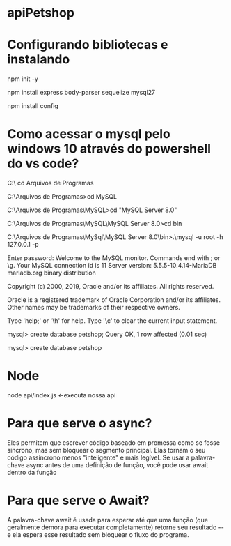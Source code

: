 # apiPetshop
# Configurando bibliotecas e instalando 

npm init -y

npm install express body-parser sequelize mysql27

npm install config

# Como acessar o mysql pelo windows 10 através do powershell do vs code?

C:\ cd Arquivos de Programas

C:\Arquivos de Programas>cd MySQL

C:\Arquivos de Programas\MySQL>cd "MySQL Server 8.0"

C:\Arquivos de Programas\MySQL\MySQL Server 8.0>cd bin

C:\Arquivos de Programas\MySql\MySQL Server 8.0\bin>.\mysql -u root -h 127.0.0.1 -p

Enter password: 
Welcome to the MySQL monitor.  Commands end with ; or \g.
Your MySQL connection id is 11
Server version: 5.5.5-10.4.14-MariaDB mariadb.org binary distribution

Copyright (c) 2000, 2019, Oracle and/or its affiliates. All rights reserved.

Oracle is a registered trademark of Oracle Corporation and/or its
affiliates. Other names may be trademarks of their respective
owners.

Type 'help;' or '\h' for help. Type '\c' to clear the current input statement.

mysql> create database petshop;
Query OK, 1 row affected (0.01 sec)

mysql> create database petshop

# Node

node api/index.js <-executa nossa api

# Para que serve o async?

Eles permitem que escrever código baseado em promessa como se fosse síncrono, mas sem bloquear o segmento principal. Elas tornam o seu código assíncrono menos "inteligente" e mais legível. Se usar a palavra-chave async antes de uma definição de função, você pode usar await dentro da função

# Para que serve o Await?
A palavra-chave await é usada para esperar até que uma função (que geralmente demora para executar completamente) retorne seu resultado -- e ela espera esse resultado sem bloquear o fluxo do programa. 

